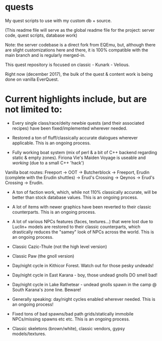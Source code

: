 # quests
My quest scripts to use with my custom db + source.

(This readme file will serve as the global readme file for the project: server code, quest scripts, database work)

Note: the server codebase is a direct fork from EQEmu, but, although there are slight customizations here and there, it is 100% compatible with the main branch and is regularly merged-in.

This quest repository is focused on classic - Kunark - Velious.

Right now (december 2017), the bulk of the quest & content work is being done on vanilla EverQuest.

Current highlights include, but are not limited to:
===================================================

- Every single class/race/deity newbie quests (and their associated recipes) have been fixed/implemented wherever needed.

- Restored a ton of fluff/classically accurate dialogues wherever applicable. This is an ongoing process.

- Fully working boat system (mix of perl & a bit of C++ backend regarding static & empty zones). Firiona Vie's Maiden Voyage is useable and *working* (due to a small C++ 'hack')

Vanilla boat routes: Freeport -> OOT -> Butcherblock -> Freeport, Erudin (complete with the Erudin shuttles) -> Erud's Crossing -> Qeynos -> Erud's Crossing -> Erudin.

- A ton of faction work, which, while not 110% classically accurate, will be better than stock database values. This is an ongoing process.

- A lot of items with newer graphics have been reverted to their classic counterparts. This is an ongoing process.

- A lot of various NPCs features (faces, textures...) that were lost due to Luclin+ models are restored to their classic counterparts, which drastically reduces the "samey" look of NPCs across the world. This is an ongoing process.

- Classic Cazic-Thule (not the high level version)

- Classic Paw (the gnoll version)

- Day/night cycle in Kithicor Forest. Watch out for those pesky undeads!
- Day/night cycle in East Karana - boy, those undead gnolls DO smell bad!
- Day/night cycle in Lake Rathetear - undead gnolls spawn in the camp @ South Karana's zone line. Beware!
- Generally speaking: day/night cycles enabled wherever needed. This is an ongoing process!

- Fixed tons of bad spawns/bad path grids/statically immobile NPCs/missing spawns etc etc. This is an ongoing process.

- Classic skeletons (brown/white), classic vendors, gypsy models/textures.
